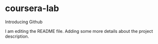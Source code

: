 # coursera-lab
Introducing Github

I am editing the README file. Adding some more details about the project description.
